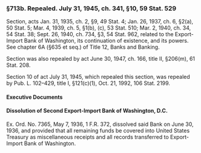### §713b. Repealed. July 31, 1945, ch. 341, §10, 59 Stat. 529 ###

Section, acts Jan. 31, 1935, ch. 2, §9, 49 Stat. 4; Jan. 26, 1937, ch. 6, §2(a), 50 Stat. 5; Mar. 4, 1939, ch. 5, §1(b), (c), 53 Stat. 510; Mar. 2, 1940, ch. 34, 54 Stat. 38; Sept. 26, 1940, ch. 734, §3, 54 Stat. 962, related to the Export-Import Bank of Washington, its continuation of existence, and its powers. See chapter 6A (§635 et seq.) of Title 12, Banks and Banking.

Section was also repealed by act June 30, 1947, ch. 166, title II, §206(m), 61 Stat. 208.

Section 10 of act July 31, 1945, which repealed this section, was repealed by Pub. L. 102–429, title I, §121(c)(1), Oct. 21, 1992, 106 Stat. 2199.

#### **Executive Documents** ####

#### Dissolution of Second Export-Import Bank of Washington, D.C. ####

Ex. Ord. No. 7365, May 7, 1936, 1 F.R. 372, dissolved said Bank on June 30, 1936, and provided that all remaining funds be covered into United States Treasury as miscellaneous receipts and all records transferred to Export-Import Bank of Washington.